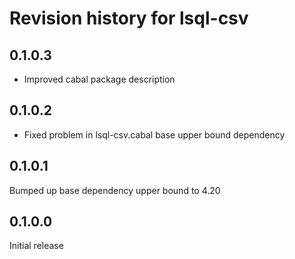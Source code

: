 # Revision history for lsql-csv

## 0.1.0.3
* Improved cabal package description

## 0.1.0.2
* Fixed problem in lsql-csv.cabal base upper bound dependency

## 0.1.0.1
Bumped up base dependency upper bound to 4.20

## 0.1.0.0
Initial release


